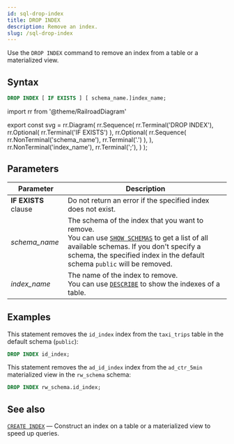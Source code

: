 ```yaml
---
id: sql-drop-index
title: DROP INDEX
description: Remove an index.
slug: /sql-drop-index
---
```

<head>
  <link rel="canonical" href="https://docs.risingwave.com/docs/current/sql-drop-index/" />
</head>

Use the `DROP INDEX` command to remove an index from a table or a materialized view.

## Syntax

```sql
DROP INDEX [ IF EXISTS ] [ schema_name.]index_name;
```


import rr from '@theme/RailroadDiagram'

export const svg = rr.Diagram(
    rr.Sequence(
        rr.Terminal('DROP INDEX'),
        rr.Optional(
            rr.Terminal('IF EXISTS')
        ),
        rr.Optional(
            rr.Sequence(
                rr.NonTerminal('schema_name'),
                rr.Terminal('.')
            ),
        ),
        rr.NonTerminal('index_name'),
        rr.Terminal(';'),
    )
);

<drawer SVG={svg} />



## Parameters

|Parameter                  | Description           |
|---------------------------|-----------------------|
|**IF EXISTS** clause       |Do not return an error if the specified index does not exist.|
|*schema_name*                   |The schema of the index that you want to remove. <br /> You can use [`SHOW SCHEMAS`](sql-show-schemas.md) to get a list of all available schemas. If you don't specify a schema, the specified index in the default schema `public` will be removed.|
|*index_name*                    |The name of the index to remove. <br/> You can use [`DESCRIBE`](sql-describe.md) to show the indexes of a table.|



## Examples

This statement removes the `id_index` index from the `taxi_trips` table in the default schema (`public`):

```sql
DROP INDEX id_index;
```

This statement removes the `ad_id_index` index from the `ad_ctr_5min` materialized view in the `rw_schema` schema:

```sql
DROP INDEX rw_schema.id_index;
```

## See also

[`CREATE INDEX`](sql-create-index.md) — Construct an index on a table or a materialized view to speed up queries.